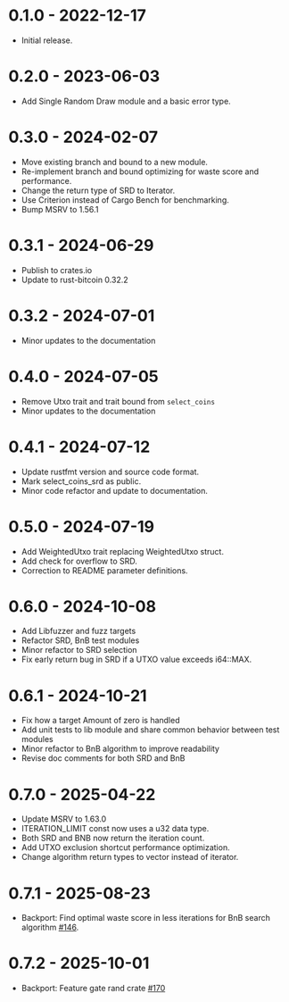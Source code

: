 # 0.1.0 - 2022-12-17

* Initial release.

# 0.2.0 - 2023-06-03

- Add Single Random Draw module and a basic error type.

# 0.3.0 - 2024-02-07

- Move existing branch and bound to a new module.
- Re-implement branch and bound optimizing for waste score and performance.
- Change the return type of SRD to Iterator.
- Use Criterion instead of Cargo Bench for benchmarking.
- Bump MSRV to 1.56.1

# 0.3.1 - 2024-06-29

- Publish to crates.io
- Update to rust-bitcoin 0.32.2 

# 0.3.2 - 2024-07-01

- Minor updates to the documentation

# 0.4.0 - 2024-07-05

- Remove Utxo trait and trait bound from `select_coins`
- Minor updates to the documentation

# 0.4.1 - 2024-07-12

- Update rustfmt version and source code format.
- Mark select_coins_srd as public.
- Minor code refactor and update to documentation.

# 0.5.0 - 2024-07-19

- Add WeightedUtxo trait replacing WeightedUtxo struct. 
- Add check for overflow to SRD.
- Correction to README parameter definitions.

# 0.6.0 - 2024-10-08

- Add Libfuzzer and fuzz targets
- Refactor SRD, BnB test modules
- Minor refactor to SRD selection
- Fix early return bug in SRD if a UTXO value exceeds i64::MAX.

# 0.6.1 - 2024-10-21

- Fix how a target Amount of zero is handled
- Add unit tests to lib module and share common behavior between test modules
- Minor refactor to BnB algorithm to improve readability
- Revise doc comments for both SRD and BnB

# 0.7.0 - 2025-04-22

- Update MSRV to 1.63.0
- ITERATION_LIMIT const now uses a u32 data type.
- Both SRD and BNB now return the iteration count.
- Add UTXO exclusion shortcut performance optimization.
- Change algorithm return types to vector instead of iterator.

# 0.7.1 - 2025-08-23

- Backport: Find optimal waste score in less iterations for BnB search algorithm [#146](https://github.com/p2pderivatives/rust-bitcoin-coin-selection/pull/146).

# 0.7.2 - 2025-10-01

- Backport: Feature gate rand crate [#170](https://github.com/p2pderivatives/rust-bitcoin-coin-selection/pull/170)
